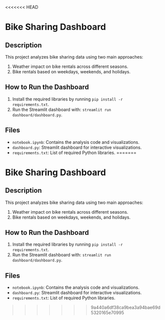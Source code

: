 <<<<<<< HEAD
# Bike Sharing Dashboard

## Description
This project analyzes bike sharing data using two main approaches:
1. Weather impact on bike rentals across different seasons.
2. Bike rentals based on weekdays, weekends, and holidays.

## How to Run the Dashboard
1. Install the required libraries by running `pip install -r requirements.txt`.
2. Run the Streamlit dashboard with: `streamlit run dashboard/dashboard.py`.

## Files
- `notebook.ipynb`: Contains the analysis code and visualizations.
- `dashboard.py`: Streamlit dashboard for interactive visualizations.
- `requirements.txt`: List of required Python libraries.
=======
# Bike Sharing Dashboard

## Description
This project analyzes bike sharing data using two main approaches:
1. Weather impact on bike rentals across different seasons.
2. Bike rentals based on weekdays, weekends, and holidays.

## How to Run the Dashboard
1. Install the required libraries by running `pip install -r requirements.txt`.
2. Run the Streamlit dashboard with: `streamlit run dashboard/dashboard.py`.

## Files
- `notebook.ipynb`: Contains the analysis code and visualizations.
- `dashboard.py`: Streamlit dashboard for interactive visualizations.
- `requirements.txt`: List of required Python libraries.
>>>>>>> 9a440a6df38ca9bea3a94bae69d5320165e70995
